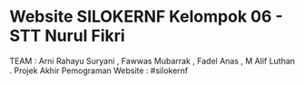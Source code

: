 # Website SILOKERNF Kelompok 06 - STT Nurul Fikri
TEAM : Arni Rahayu Suryani , Fawwas Mubarrak , Fadel Anas , M Alif Luthan . Projek Akhir Pemograman Website : #silokernf
